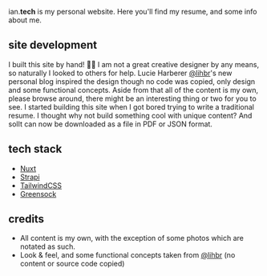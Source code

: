 ian.**tech** is my personal website. Here you'll find my resume, and some info about me.

## site development

I built this site by hand! 🎉🔨 I am not a great creative designer by any means, so naturally I looked to others for help. Lucie Harberer [@lihbr](https://lihbr.com)'s new personal blog inspired the design though no code was copied, only design and some functional concepts. Aside from that all of the content is my own, please browse around, there might be an interesting thing or two for you to see. I started building this site when I got bored trying to write a traditional resume. I thought why not build something cool with unique content? And solIt can now be downloaded as a file in PDF or JSON format.

## tech stack

- [Nuxt](https://nuxt.com/)
- [Strapi](https://strapi.io/)
- [TailwindCSS](https://tailwindcss.com/)
- [Greensock](https://greensock.com/)

## credits

- All content is my own, with the exception of some photos which are notated as such.
- Look & feel, and some functional concepts taken from [@lihbr](https://lihbr.com) (no content or source code copied)
